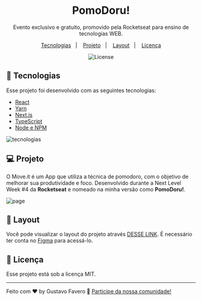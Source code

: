 <h1 align="center"> PomoDoru! </h1>

<p align="center">
Evento exclusivo e gratuito, promovido pela Rocketseat para ensino de tecnologias WEB.
</p>

<p align="center">
  <a href="#-tecnologias">Tecnologias</a>&nbsp;&nbsp;&nbsp;|&nbsp;&nbsp;&nbsp;
  <a href="#-projeto">Projeto</a>&nbsp;&nbsp;&nbsp;|&nbsp;&nbsp;&nbsp;
  <a href="#-layout">Layout</a>&nbsp;&nbsp;&nbsp;|&nbsp;&nbsp;&nbsp;
  <a href="#memo-licença">Licença</a>
</p>

<p align="center">
  <img alt="License" src="https://img.shields.io/static/v1?label=license&message=MIT&color=49AA26&labelColor=000000">
</p>

## 🚀 Tecnologias

Esse projeto foi desenvolvido com as seguintes tecnologias:

- [React](https://react.dev/)
- [Yarn](https://yarnpkg.com/)
- [Next.js](https://nextjs.org/)
- [TypeScript](https://www.typescriptlang.org/)
- [Node e NPM](https://nodejs.org/)

![tecnologias](https://user-images.githubusercontent.com/107816413/229384160-adfc456a-2a66-4f5d-b3a8-1197cf6bee1c.jpg)


## 💻 Projeto

O Move.it é um App que utiliza a técnica de pomodoro, com o objetivo de melhorar sua produtividade e foco. Desenvolvido durante a Next Level Week #4 da <strong>Rocketseat</strong> e nomeado na minha versão como <strong>PomoDoru!</strong>.

![page](https://user-images.githubusercontent.com/107816413/229383885-374034af-11bb-488f-a7a5-8201033df0ec.jpg)


## 🔖 Layout

Você pode visualizar o layout do projeto através [DESSE LINK](https://www.figma.com/file/M6R3YBnrGrHV7SkIlI5eMW/Move.it-1.0-(Copy)?t=xx43fsHCXwqCpQlK-1). É necessário ter conta no [Figma](https://figma.com) para acessá-lo.

## :memo: Licença

Esse projeto está sob a licença MIT.

---

Feito com ♥ by Gustavo Favero :wave: [Participe da nossa comunidade!](https://discord.gg/rocketseat)

